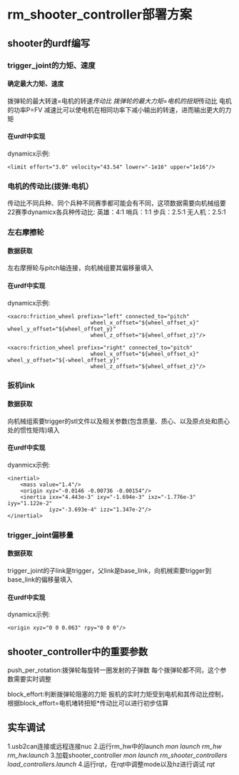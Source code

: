 # rm_shooter_controller部署方案

## shooter的urdf编写
### trigger_joint的力矩、速度
#### 确定最大力矩、速度
拨弹轮的最大转速=电机的转速*传动比
拨弹轮的最大力矩=电机的扭矩*传动比
电机的功率P=FV
减速比可以使电机在相同功率下减小输出的转速，进而输出更大的力矩
#### 在urdf中实现
dynamicx示例:
```xacro
<limit effort="3.0" velocity="43.54" lower="-1e16" upper="1e16"/>
```

### 电机的传动比(拨弹:电机）
传动比不同兵种、同个兵种不同赛季都可能会有不同，这项数据需要向机械组要
22赛季dynamicx各兵种传动比:
 英雄：4:1
 哨兵：1:1
 步兵：2.5:1
 无人机：2.5:1
 
### 左右摩擦轮
#### 数据获取
左右摩擦轮与pitch轴连接，向机械组要其偏移量填入
#### 在urdf中实现
dynamicx示例:
```xacro
<xacro:friction_wheel prefixs="left" connected_to="pitch"
                          wheel_x_offset="${wheel_offset_x}" wheel_y_offset="${wheel_offset_y}"
                          wheel_z_offset="${wheel_offset_z}"/>

<xacro:friction_wheel prefixs="right" connected_to="pitch"
                          wheel_x_offset="${wheel_offset_x}" wheel_y_offset="${-wheel_offset_y}"
                          wheel_z_offset="${wheel_offset_z}"/>
```

### 扳机link
#### 数据获取
向机械组索要trigger的stl文件以及相关参数(包含质量、质心、以及原点处和质心处的惯性矩阵)填入
#### 在urdf中实现
dyanmicx示例:
```xacro
<inertial>
    <mass value="1.4"/>
    <origin xyz="-0.0146 -0.00736 -0.00154"/>
    <inertia ixx="4.443e-3" ixy="-1.694e-3" ixz="-1.776e-3" iyy="1.122e-2"
             iyz="-3.693e-4" izz="1.347e-2"/>
</inertial>
```
### trigger_joint偏移量
#### 数据获取
trigger_joint的子link是trigger，父link是base_link，向机械索要trigger到base_link的偏移量填入
#### 在urdf中实现
dynamicx示例:
```xacro
<origin xyz="0 0 0.063" rpy="0 0 0"/>
```

## shooter_controller中的重要参数
push_per_rotation:拨弹轮每旋转一圈发射的子弹数
每个拨弹轮都不同，这个参数需要实时调整

block_effort:判断拨弹轮阻塞的力矩
扳机的实时力矩受到电机和其传动比控制，根据block_effort=电机堵转扭矩*传动比可以进行初步估算

## 实车调试
1.usb2can连接或远程连接nuc
2.运行rm_hw中的launch
*mon launch rm_hw rm_hw.launch*
3.加载shooter_controller
*mon launch rm_shooter_controllers load_controllers.launch*
4.运行rqt，在rqt中调整mode以及hz进行调试
*rqt*











